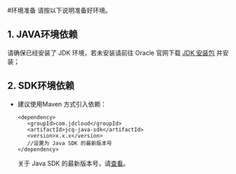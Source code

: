 #环境准备
请按以下说明准备好环境。

## 1. JAVA环境依赖
请确保已经安装了 JDK 环境，若未安装请前往 Oracle 官网下载 [JDK 安装包](http://www.oracle.com/technetwork/java/javase/downloads/jdk8-downloads-2133151.html) 并安装；

## 2. SDK环境依赖
- 建议使用Maven 方式引入依赖：
  ```
  <dependency>
     <groupId>com.jdcloud</groupId>
     <artifactId>jcq-java-sdk</artifactId>
     <version>x.x.x</version>
     //设置为 Java SDK 的最新版本号
  </dependency>
  ```
  关于 Java SDK 的最新版本号，请[查看](https://mvnrepository.com/artifact/com.jdcloud/jcq-java-sdk)。
